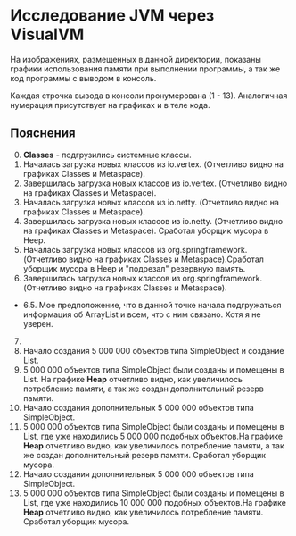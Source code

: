 # Исследование JVM через VisualVM

На изображениях, размещенных в данной директории, показаны графики использования памяти при выполнении программы, а так же код программы с выводом в консоль.


Каждая строчка вывода в консоли пронумерована (1 - 13). Аналогичная нумерация присутствует на графиках и в теле кода.

## Пояснения
0. **Classes** - подгрузились системные классы.
1. Началась загрузка новых классов из io.vertex. (Отчетливо видно на графиках Classes и Metaspace).
2. Завершилась загрузка новых классов из io.vertex. (Отчетливо видно на графиках Classes и Metaspace).
3. Началась загрузка новых классов из io.netty. (Отчетливо видно на графиках Classes и Metaspace).
4. Завершилась загрузка новых классов из io.netty. (Отчетливо видно на графиках Classes и Metaspace). Сработал уборщик мусора в Heep.
5. Началась загрузка новых классов из org.springframework. (Отчетливо видно на графиках Classes и Metaspace).Сработал уборщик мусора в Heep и "подрезал" резервную память.
6. Завершилась загрузка новых классов из org.springframework. (Отчетливо видно на графиках Classes и Metaspace).
- 6.5. Мое предположение, что в данной точке начала подгружаться информация об ArrayList и всем, что с ним связано. Хотя я не уверен.
7. 
8. Начало создания 5 000 000 объектов типа SimpleObject и cоздание List.
9. 5 000 000 объектов типа SimpleObject были созданы и помещены в List. На графике **Heap** отчетливо видно, как увеличилось потребление памяти, а так же создан дополнительный резерв памяти.
10. Начало создания дополнительных 5 000 000 объектов типа SimpleObject.
11. 5 000 000 объектов типа SimpleObject были созданы и помещены в List, где уже находились 5 000 000 подобных объектов.На графике **Heap** отчетливо видно, как увеличилось потребление памяти, а так же создан дополнительный резерв памяти. Сработал уборщик мусора.
12. Начало создания дополнительных 5 000 000 объектов типа SimpleObject.
13. 5 000 000 объектов типа SimpleObject были созданы и помещены в List, где уже находились 10 000 000 подобных объектов.На графике **Heap** отчетливо видно, как увеличилось потребление памяти. Сработал уборщик мусора.
